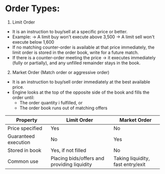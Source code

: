 # Order Types:

1) Limit Order
 - It is an instruction to buy/sell at a specific price or better.
 - Example:
	 -> A limit buy won't execute above 3,500
	 -> A limit sell won't execute below 1,600
 - If no matching counter-order is available at that price immediately, the
   limit order is stored in the order book, write for a future match.
 - If there is a counter-order meeting the price → it executes immediately 
   (fully or partially), and any unfilled remainder stays in the book.



2) Market Order (Match order or aggressive order)
 - It is an instruction to buy/sell order immediately at the best available price.
 - Engine looks at the top of the opposite side of the book and fills the order until:
	- The order quantity i fulfilled, or
	- The order book runs out of matching offers
   
| Property             | Limit Order                                | Market Order                               |
| -------------------- | -------------------------------------------|--------------------------------------------|
| Price specified      | Yes                                        | No                                         |
| Guaranteed execution | No                                         | Yes                                        |
| Stored in book       | Yes, if not filled                         | No                                         |
| Common use           | Placing bids/offers and providing liquidity| Taking liquidity, fast entry/exit          |
